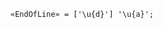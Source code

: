 <!-- This file is generated automatically by infrastructure scripts. Please don't edit by hand. -->

```{ .ebnf .slang-ebnf #EndOfLine }
«EndOfLine» = ['\u{d}'] '\u{a}';
```

